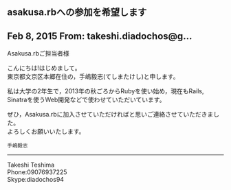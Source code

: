 ## asakusa.rbへの参加を希望します

## Feb 8, 2015 From: takeshi.diadochos@g...

Asakusa.rbご担当者様

こんにちは!はじめまして。  
東京都文京区本郷在住の，手嶋毅志(てしまたけし)と申します。

私は大学の2年生で，2013年の秋ごろからRubyを使い始め，現在もRails, Sinatraを使うWeb開発などで使わせていただいています。

ぜひ，Asakusa.rbに加入させていただければと思いご連絡させていただきました。  
よろしくお願いいたします。

    手嶋毅志

* * *

Takeshi Teshima  
Phone:09076937225  
Skype:diadochos94

